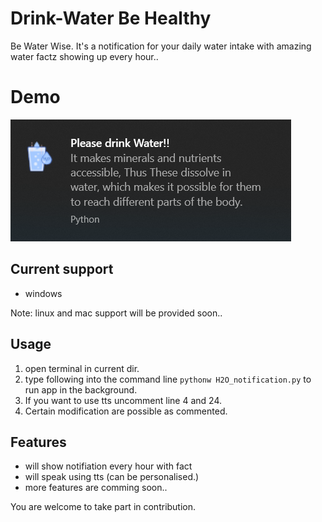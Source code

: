 # Drink-Water Be Healthy
Be Water Wise.
It's a notification for your daily water intake with amazing water factz showing up every hour..

# Demo 
![notification on windows](https://github.com/JDRanpariya/drinkWater/blob/master/demo.png)
## Current support
- windows

Note: linux and mac support will be provided soon..

## Usage
1. open terminal in current dir.
2. type following into the command line `pythonw H2O_notification.py` to run app in the background.
3. If you want to use tts uncomment line 4 and 24.
4. Certain modification are possible as commented. 

## Features
- will show notifiation every hour with fact
- will speak using tts (can be personalised.)
- more features are comming soon..

You are welcome to take part in contribution.

